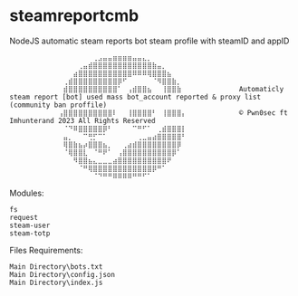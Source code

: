 # steamreportcmb
NodeJS automatic steam reports bot steam profile with steamID and appID

                
                ⠀⠀⠀⠀⠀⠀⠀⢀⣠⣤⣤⣶⣶⣶⣶⣤⣤⣄⡀⠀⠀⠀⠀⠀⠀⠀
                ⠀⠀⠀⠀⢀⣤⣾⣿⣿⣿⣿⣿⣿⣿⣿⣿⣿⣿⣿⣷⣤⡀⠀⠀⠀⠀
                ⠀⠀⠀⣴⣿⣿⣿⣿⣿⣿⣿⣿⣿⣿⣿⠿⠿⠿⢿⣿⣿⣿⣦⠀⠀⠀
                ⠀⢀⣾⣿⣿⣿⣿⣿⣿⣿⣿⣿⡿⠋⠀⠀⠀⠀⠀⠈⠻⣿⣿⣷⡀⠀
                ⠀⣾⣿⣿⣿⣿⣿⣿⣿⣿⣿⣿⠁⠀⢠⣾⣿⣿⣦⠀⠀⢸⣿⣿⣷⠀             Automaticly steam report [bot] used mass bot_account reported & proxy list (community ban proffile) 
                ⢠⣿⣿⣿⣿⣿⣿⣿⣿⣿⣿⠇⠀⠀⢸⣿⣿⣿⣿⠃⠀⢸⣿⣿⣿⡄             © Pwn0sec ft Imhunterand 2023 All Rights Reserved
                ⠀⠈⠙⠿⣿⣿⣿⣿⣿⡿⠃⠀⠀⠀⠀⠉⠛⠋⠁⠀⢀⣾⣿⣿⣿⡇
                ⠀⣤⡀⠀⠀⠉⢛⡋⠉⠁⠀⠀⠀⠀⠀⠀⢀⣀⣤⣴⣿⣿⣿⣿⣿⠃
                ⠀⢿⣿⣷⣦⡴⣿⣿⣿⣦⡀⠀⠀⢀⣴⣾⣿⣿⣿⣿⣿⣿⣿⣿⡿⠀
                ⠀⠈⢿⣿⣿⣇⠀⠈⠛⠟⠁⠀⢠⣿⣿⣿⣿⣿⣿⣿⣿⣿⣿⡿⠁⠀
                ⠀⠀⠀⠻⣿⣿⣦⣄⣀⣀⣀⣴⣿⣿⣿⣿⣿⣿⣿⣿⣿⣿⠟⠀⠀⠀
                ⠀⠀⠀⠀⠈⠛⢿⣿⣿⣿⣿⣿⣿⣿⣿⣿⣿⣿⣿⡿⠛⠁⠀⠀⠀⠀
                ⠀⠀⠀⠀⠀⠀⠀⠈⠙⠛⠛⠿⠿⠿⠿⠛⠛⠋⠁⠀⠀⠀⠀⠀⠀⠀



Modules:  
```
fs  
request  
steam-user  
steam-totp
```  

Files Requirements:  
```
Main Directory\bots.txt  
Main Directory\config.json
Main Directory\index.js
```
